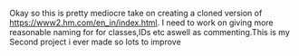 Okay so this is pretty mediocre take on creating a cloned version of https://www2.hm.com/en_in/index.html. I need to work on giving more reasonable naming for for classes,IDs etc aswell as commenting.This is my Second project i ever made so lots to improve 
